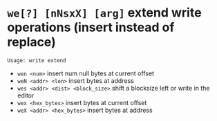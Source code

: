 <!-- TITLE: we -->

#  `we[?] [nNsxX] [arg]` extend write operations (insert instead of replace)


```
Usage: write extend
```


- `wen <num>` insert num null bytes at current offset
- `weN <addr> <len>` insert bytes at address
- `wes <addr> <dist> <block_size>` shift a blocksize left or write in the editor
- `wex <hex_bytes>` insert bytes at current offset
- `weX <addr> <hex_bytes>` insert bytes at address

<p hidden>wen weN wes wex weX</p>